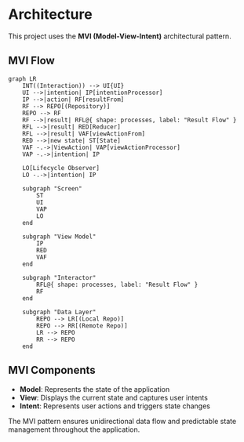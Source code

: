 # Architecture

This project uses the **MVI (Model-View-Intent)** architectural pattern.

## MVI Flow

```mermaid
graph LR
    INT((Interaction)) --> UI{UI}
    UI -->|intention| IP[intentionProcessor]
    IP -->|action| RF[resultFrom]
    RF --> REPO[(Repository)]
    REPO --> RF
    RF -->|result| RFL@{ shape: processes, label: "Result Flow" }
    RFL -->|result| RED[Reducer]
    RFL -->|result| VAF[viewActionFrom]
    RED -->|new state| ST[State]
    VAF -.->|ViewAction| VAP[viewActionProcessor]
    VAP -.->|intention| IP

    LO[Lifecycle Observer]
    LO -.->|intention| IP

    subgraph "Screen"
        ST
        UI
        VAP
        LO
    end

    subgraph "View Model"
        IP
        RED
        VAF
    end

    subgraph "Interactor"
        RFL@{ shape: processes, label: "Result Flow" }
        RF
    end

    subgraph "Data Layer"
        REPO --> LR[(Local Repo)]
        REPO --> RR[(Remote Repo)]
        LR --> REPO
        RR --> REPO
    end
```

## MVI Components

- **Model**: Represents the state of the application
- **View**: Displays the current state and captures user intents
- **Intent**: Represents user actions and triggers state changes

The MVI pattern ensures unidirectional data flow and predictable state management throughout the application.
